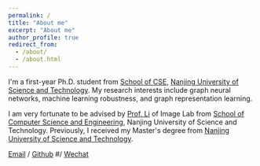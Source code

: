 ```yaml
---
permalink: /
title: "About me"
excerpt: "About me"
author_profile: true
redirect_from: 
  - /about/
  - /about.html
---
```


I'm a first-year Ph.D. student from [School of CSE](https://cs.njust.edu.cn/), [Nanjing University of Science and Technology](https://www.njust.edu.cn/). My research interests include graph neural networks, machine learning robustness, and graph representation learning.

I am very fortunate to be advised by [Prof. Li](https://zechao-li.github.io/) of Image Lab from [School of Computer Science and Engineering](https://cs.njust.edu.cn/), Nanjing University of Science and Technology. Previously, I received my Master's degree from [Nanjing University of Science and Technology](https://www.njust.edu.cn/).

[Email](mailto:918106840541@njust.edu.cn) / [Github](https://github.com/dr-eleven/Lei-Shi.github.io) #/ [Wechat](../images/wechat.jpg)

